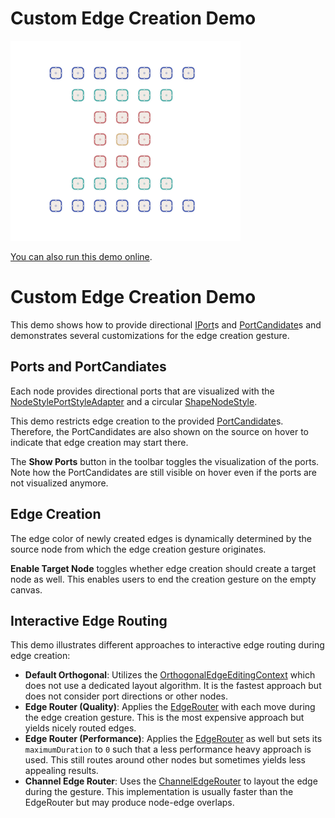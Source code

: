 # Custom Edge Creation Demo

<img src="../../resources/image/customedgecreation.png" alt="demo-thumbnail" height="320"/>

[You can also run this demo online](https://live.yworks.com/demos/complete/customedgecreation/index.html).

# Custom Edge Creation Demo

This demo shows how to provide directional [IPort](https://docs.yworks.com/yfileshtml/#/api/IPort)s and [PortCandidate](https://docs.yworks.com/yfileshtml/#/api/PortCandidate)s and demonstrates several customizations for the edge creation gesture.

## Ports and PortCandiates

Each node provides directional ports that are visualized with the [NodeStylePortStyleAdapter](https://docs.yworks.com/yfileshtml/#/api/NodeStylePortStyleAdapter) and a circular [ShapeNodeStyle](https://docs.yworks.com/yfileshtml/#/api/ShapeNodeStyle).

This demo restricts edge creation to the provided [PortCandidate](https://docs.yworks.com/yfileshtml/#/api/PortCandidate)s. Therefore, the PortCandidates are also shown on the source on hover to indicate that edge creation may start there.

The **Show Ports** button in the toolbar toggles the visualization of the ports. Note how the PortCandidates are still visible on hover even if the ports are not visualized anymore.

## Edge Creation

The edge color of newly created edges is dynamically determined by the source node from which the edge creation gesture originates.

**Enable Target Node** toggles whether edge creation should create a target node as well. This enables users to end the creation gesture on the empty canvas.

## Interactive Edge Routing

This demo illustrates different approaches to interactive edge routing during edge creation:

- **Default Orthogonal**: Utilizes the [OrthogonalEdgeEditingContext](https://docs.yworks.com/yfileshtml/#/api/OrthogonalEdgeEditingContext) which does not use a dedicated layout algorithm. It is the fastest approach but does not consider port directions or other nodes.
- **Edge Router (Quality)**: Applies the [EdgeRouter](https://docs.yworks.com/yfileshtml/#/api/EdgeRouter) with each move during the edge creation gesture. This is the most expensive approach but yields nicely routed edges.
- **Edge Router (Performance)**: Applies the [EdgeRouter](https://docs.yworks.com/yfileshtml/#/api/EdgeRouter) as well but sets its `maximumDuration` to `0` such that a less performance heavy approach is used. This still routes around other nodes but sometimes yields less appealing results.
- **Channel Edge Router**: Uses the [ChannelEdgeRouter](https://docs.yworks.com/yfileshtml/#/api/ChannelEdgeRouter) to layout the edge during the gesture. This implementation is usually faster than the EdgeRouter but may produce node-edge overlaps.

